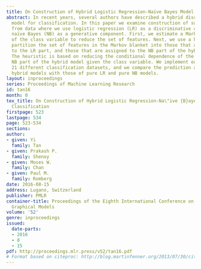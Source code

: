 ```yaml
---
title: On Construction of Hybrid Logistic Regression-Naïve Bayes Model for Classification
abstract: In recent years, several authors have described a hybrid discriminative-generative
  model for classification. In this paper we examine construction of such hybrid models
  from data where we use logistic regression (LR) as a discriminative component, and
  naïve Bayes (NB) as a generative component. First, we estimate a Markov blanket
  of the class variable to reduce the set of features. Next, we use a heuristic to
  partition the set of features in the Markov blanket into those that are assigned
  to the LR part, and those that are assigned to the NB part of the hybrid model.
  The heuristic is based on reducing the conditional dependence of the features in
  NB part of the hybrid model given the class variable. We implement our method on
  21 different classification datasets, and we compare the prediction accuracy of
  hybrid models with those of pure LR and pure NB models.
layout: inproceedings
series: Proceedings of Machine Learning Research
id: tan16
month: 0
tex_title: On Construction of Hybrid Logistic Regression-Na\"ive {B}ayes Model for
  Classification
firstpage: 523
lastpage: 534
page: 523-534
sections: 
author:
- given: Yi
  family: Tan
- given: Prakash P.
  family: Shenoy
- given: Moses W.
  family: Chan
- given: Paul M.
  family: Romberg
date: 2016-08-15
address: Lugano, Switzerland
publisher: PMLR
container-title: Proceedings of the Eighth International Conference on Probabilistic
  Graphical Models
volume: '52'
genre: inproceedings
issued:
  date-parts:
  - 2016
  - 8
  - 15
pdf: http://proceedings.mlr.press/v52/tan16.pdf
# Format based on citeproc: http://blog.martinfenner.org/2013/07/30/citeproc-yaml-for-bibliographies/
---
```

